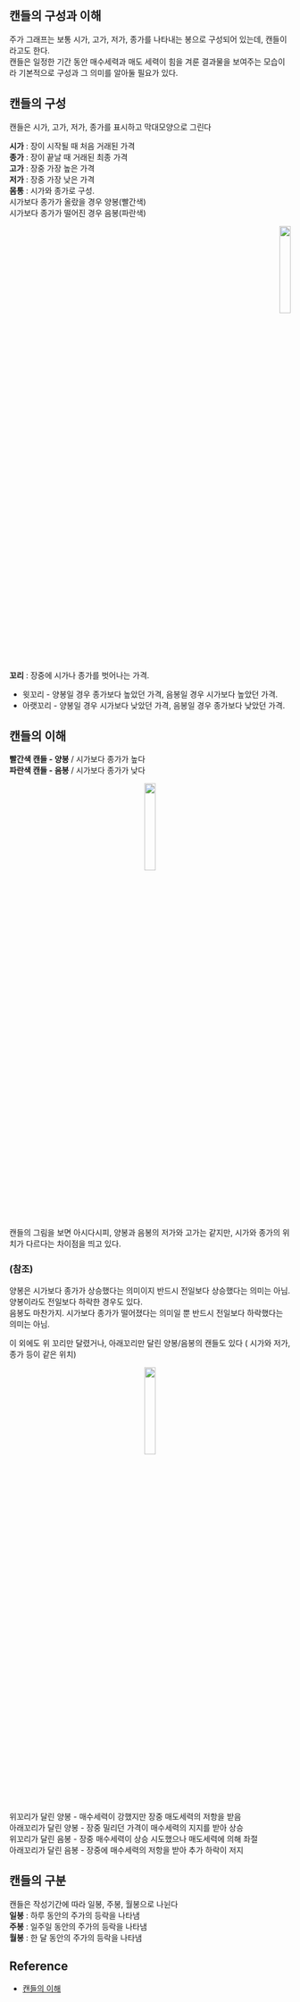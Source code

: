 ## 캔들의 구성과 이해

주가 그래프는 보통 시가, 고가, 저가, 종가를 나타내는 봉으로 구성되어 있는데, 캔들이라고도 한다. <br />
캔들은 일정한 기간 동안 매수세력과 매도 세력이 힘을 겨룬 결과물을 보여주는 모습이라 기본적으로 구성과 그 의미를 알아둘 필요가 있다. <br />

## 캔들의 구성

캔들은 시가, 고가, 저가, 종가를 표시하고 막대모양으로 그린다

**시가** : 장이 시작될 때 처음 거래된 가격 <br />
**종가** : 장이 끝날 때 거래된 최종 가격 <br />
**고가** : 장중 가장 높은 가격 <br />
**저가** : 장중 가장 낮은 가격 <br />
**몸통** : 시가와 종가로 구성. <br />
           시가보다 종가가 올랐을 경우 양봉(빨간색) <br />
           시가보다 종가가 떨어진 경우 음봉(파란색) <br />
           <p align = "right"> <img src = "https://t1.daumcdn.net/cfile/tistory/2223A34B579736F531" width = 20%> </img></p>
**꼬리** : 장중에 시가나 종가를 벗어나는 가격. <br />
  * 윗꼬리 - 양봉일 경우 종가보다 높았던 가격, 음봉일 경우 시가보다 높았던 가격.<br /> 
  * 아랫꼬리 - 양봉일 경우 시가보다 낮았던 가격, 음봉일 경우 종가보다 낮았던 가격.<br />

## 캔들의 이해
**빨간색 캔들 - 양봉** / 시가보다 종가가 높다 <br />
**파란색 캔들 - 음봉** / 시가보다 종가가 낮다 <br />
<p align = "center"> <img src = "https://t1.daumcdn.net/cfile/tistory/2743A74B579736F611" width = 20%> </img></p>

캔들의 그림을 보면 아시다시피, 양봉과 음봉의 저가와 고가는 같지만, 시가와 종가의 위치가 다르다는 차이점을 띄고 있다. <br />

### (참조)
양봉은 시가보다 종가가 상승했다는 의미이지 반드시 전일보다 상승했다는 의미는 아님. <br />
양봉이라도 전일보다 하락한 경우도 있다. <br />
음봉도 마찬가지. 시가보다 종가가 떨어졌다는 의미일 뿐 반드시 전일보다 하락했다는 의미는 아님. <br />

이 외에도 위 꼬리만 달렸거나, 아래꼬리만 달린 양봉/음봉의 캔들도 있다 ( 시가와 저가, 종가 등이 같은 위치) <br />

<p align = "center"> <img src = "https://t1.daumcdn.net/cfile/tistory/2764DB4E57973ACB38" width = 20%> </img></p>

위꼬리가 달린 양봉 - 매수세력이 강했지만 장중 매도세력의 저항을 받음 <br />
아래꼬리가 달린 양봉 - 장중 밀리던 가격이 매수세력의 지지를 받아 상승 <br />
위꼬리가 달린 음봉 - 장중 매수세력이 상승 시도했으나 매도세력에 의해 좌절 <br />
아래꼬리가 달린 음봉 - 장중에 매수세력의 저항을 받아 추가 하락이 저지 <br />

## 캔들의 구분
캔들은 작성기간에 따라 일봉, 주봉, 월봉으로 나뉜다 <br />
**일봉** : 하루 동안의 주가의 등락을 나타냄 <br />
**주봉** : 일주일 동안의 주가의 등락을 나타냄 <br />
**월봉** : 한 달 동안의 주가의 등락을 나타냄 <br />

## Reference
* [캔들의 이해](https://wkahd.tistory.com/30?category=569232)
